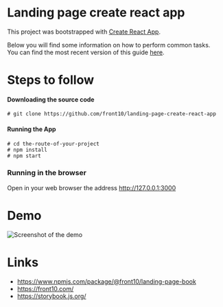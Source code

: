 # Landing page create react app

This project was bootstrapped with [Create React App](https://github.com/facebookincubator/create-react-app).

Below you will find some information on how to perform common tasks.<br>
You can find the most recent version of this guide [here](https://github.com/facebookincubator/create-react-app/blob/master/packages/react-scripts/template/README.md).

# Steps to follow


#### Downloading the source code
```
# git clone https://github.com/front10/landing-page-create-react-app
```

#### Running the App
```
# cd the-route-of-your-project
# npm install
# npm start
```

### Running in the browser

Open in your web browser the address http://127.0.0.1:3000

# Demo

![Screenshot of the demo](https://github.com/front10/landing-page-create-react-app/master/screencapture.png)


# Links
* https://www.npmjs.com/package/@front10/landing-page-book
* https://front10.com/
* https://storybook.js.org/
